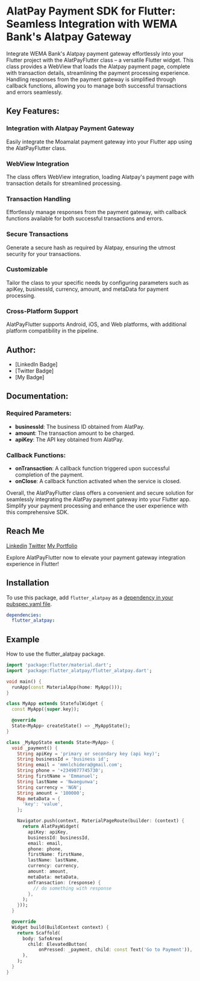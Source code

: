 # AlatPay Payment SDK for Flutter: Seamless Integration with WEMA Bank's Alatpay Gateway

Integrate WEMA Bank's Alatpay payment gateway effortlessly into your Flutter project with the AlatPayFlutter class – a versatile Flutter widget. This class provides a WebView that loads the Alatpay payment page, complete with transaction details, streamlining the payment processing experience. Handling responses from the payment gateway is simplified through callback functions, allowing you to manage both successful transactions and errors seamlessly.

## Key Features:

### Integration with Alatpay Payment Gateway
Easily integrate the Moamalat payment gateway into your Flutter app using the AlatPayFlutter class.

### WebView Integration
The class offers WebView integration, loading Alatpay's payment page with transaction details for streamlined processing.

### Transaction Handling
Effortlessly manage responses from the payment gateway, with callback functions available for both successful transactions and errors.

### Secure Transactions
Generate a secure hash as required by Alatpay, ensuring the utmost security for your transactions.

### Customizable
Tailor the class to your specific needs by configuring parameters such as apiKey, businessId, currency, amount, and metaData for payment processing.

### Cross-Platform Support
AlatPayFlutter supports Android, iOS, and Web platforms, with additional platform compatibility in the pipeline.

## Author:
- [LinkedIn Badge]
- [Twitter Badge]
- [My Badge]

## Documentation:

### Required Parameters:

- **businessId**: The business ID obtained from AlatPay.
- **amount**: The transaction amount to be charged.
- **apiKey**: The API key obtained from AlatPay.

### Callback Functions:

- **onTransaction**: A callback function triggered upon successful completion of the payment.
- **onClose**: A callback function activated when the service is closed.

Overall, the AlatPayFlutter class offers a convenient and secure solution for seamlessly integrating the AlatPay payment gateway into your Flutter app. Simplify your payment processing and enhance the user experience with this comprehensive SDK.

## Reach Me

[Linkedin](https://www.linkedin.com/in/emmanuel-nwaegunwa/)
[Twitter](https://twitter.com/_maxzeno)
[My Portfolio](https://maxzeno.vercel.app/)

Explore AlatPayFlutter now to elevate your payment gateway integration experience in Flutter!

## Installation

To use this package, add `flutter_alatpay` as a [dependency in your pubspec.yaml file](https://flutter.io/platform-plugins/).

```yaml
dependencies:
  flutter_alatpay:
```

## Example

How to use the flutter_alatpay package.

```dart
import 'package:flutter/material.dart';
import 'package:flutter_alatpay/flutter_alatpay.dart';

void main() {
  runApp(const MaterialApp(home: MyApp()));
}

class MyApp extends StatefulWidget {
  const MyApp({super.key});

  @override
  State<MyApp> createState() => _MyAppState();
}

class _MyAppState extends State<MyApp> {
  void _payment() {
    String apiKey = 'primary or secondary key (api key)';
    String businessId = 'business id';
    String email = 'mmnlchidera@gmail.com';
    String phone = '+2349077745730';
    String firstName = 'Emmanuel';
    String lastName = 'Nwaegunwa';
    String currency = 'NGN';
    String amount = '100000';
    Map metaData = {
      'key': 'value',
    };

    Navigator.push(context, MaterialPageRoute(builder: (context) {
      return AlatPayWidget(
        apiKey: apiKey,
        businessId: businessId,
        email: email,
        phone: phone,
        firstName: firstName,
        lastName: lastName,
        currency: currency,
        amount: amount,
        metaData: metaData,
        onTransaction: (response) {
          // do something with response
        },
      );
    }));
  }

  @override
  Widget build(BuildContext context) {
    return Scaffold(
      body: SafeArea(
        child: ElevatedButton(
            onPressed: _payment, child: const Text('Go to Payment')),
      ),
    );
  }
}
```
